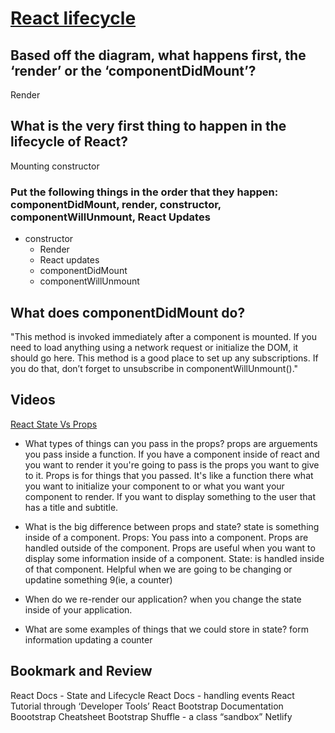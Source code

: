 # [React lifecycle](https://medium.com/@joshuablankenshipnola/react-component-lifecycle-events-cb77e670a093)

## Based off the diagram, what happens first, the ‘render’ or the ‘componentDidMount’?

Render

## What is the very first thing to happen in the lifecycle of React?

Mounting constructor

### Put the following things in the order that they happen: componentDidMount, render, constructor, componentWillUnmount, React Updates

* constructor
  * Render
  * React updates
  * componentDidMount
  * componentWillUnmount

## What does componentDidMount do?

"This method is invoked immediately after a component is mounted. If you need to load anything using a network request or initialize the DOM, it should go here. This method is a good place to set up any subscriptions. If you do that, don’t forget to unsubscribe in componentWillUnmount()."

## Videos

[React State Vs Props](https://www.youtube.com/watch?v=IYvD9oBCuJI)

* What types of things can you pass in the props?
props are arguements you pass inside a function. If you have a component inside of react and you want to render it you're going to pass is the props you want to give to it.
Props is for things that you passed. It's like a function there what you want to initialize your component to or what you want your component to render.
If you want to display something to the user that has a title and subtitle.

* What is the big difference between props and state?
state is something inside of a component.
Props: You pass into a component. Props are handled outside of the component.
Props are useful when you want to display some information inside of a component.
State: is handled inside of that component.
Helpful when we are going to be changing or updatine something 9(ie, a counter)

* When do we re-render our application?
when you change the state inside of your application.

* What are some examples of things that we could store in state?
form information
updating a counter

## Bookmark and Review

React Docs - State and Lifecycle
React Docs - handling events
React Tutorial through ‘Developer Tools’
React Bootstrap Documentation
Boootstrap Cheatsheet
Bootstrap Shuffle - a class “sandbox”
Netlify
